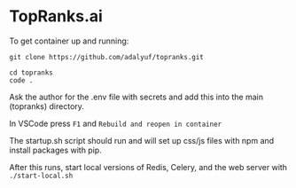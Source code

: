 # TopRanks.ai

To get container up and running:

```
git clone https://github.com/adalyuf/topranks.git
```

```
cd topranks
code .
```

Ask the author for the .env file with secrets and add this into the main (topranks) directory.

In VSCode press `F1` and `Rebuild and reopen in container`

The startup.sh script should run and will set up css/js files with npm and install packages with pip.

After this runs, start local versions of Redis, Celery, and the web server with `./start-local.sh`
